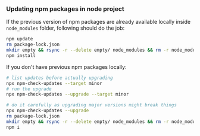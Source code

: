 ### Updating npm packages in node project
If the previous version of npm packages are already available locally inside
`node_modules` folder, following should do the job:
```bash
npm update
rm package-lock.json
mkdir empty && rsync -r --delete empty/ node_modules && rm -r node_modules empty
npm install
```

If you don't have previous npm packages locally:
```bash
# list updates before actually upgrading
npx npm-check-updates --target minor
# run the upgrade
npx npm-check-updates --upgrade --target minor

# do it carefully as upgrading major versions might break things
npx npm-check-updates --upgrade
rm package-lock.json
mkdir empty && rsync -r --delete empty/ node_modules && rm -r node_modules empty
npm i
```
